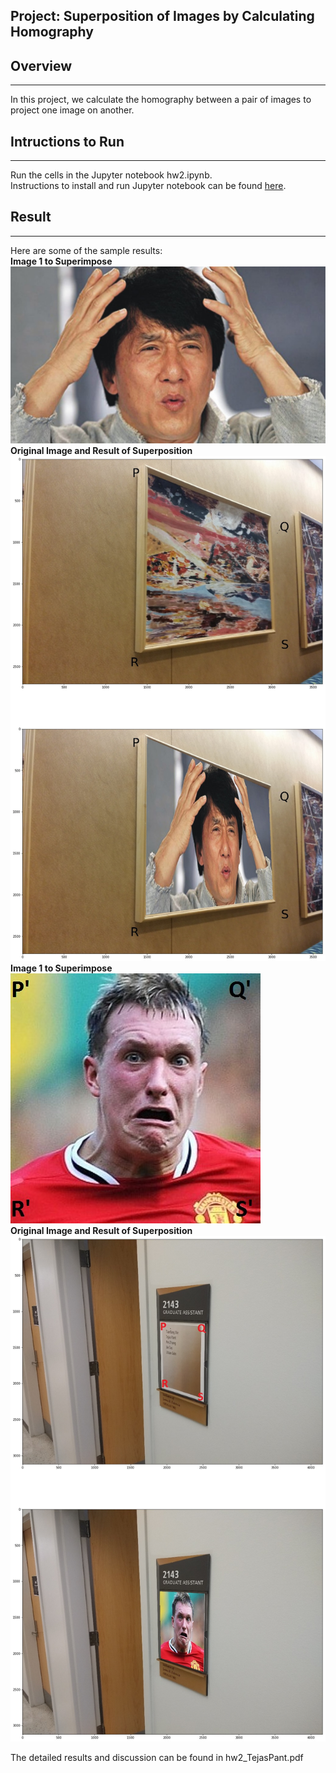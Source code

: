 ## Project: Superposition of Images by Calculating Homography

## Overview
---
In this project, we calculate the homography between a pair of images to project one image on another.

[//]: # (Image References)

[image1]: ./write_up_images/1a_1.jpg "Image 1"
[image2]: ./write_up_images/1c_3.jpg "Image 2"
[image3]: ./write_up_images/Jackie.jpg "Image 3"
[image4]: ./write_up_images/jones.jpg "Image 4"

## Intructions to Run
---
Run the cells in the Jupyter notebook hw2.ipynb. <br> 
Instructions to install and run Jupyter notebook can be found [here](https://jupyter.org/install). 

## Result
---
Here are some of the sample results:<br>
**Image 1 to Superimpose**
![alt text][image3]
**Original Image and Result of Superposition**
![alt text][image1]<br>
**Image 1 to Superimpose**
![alt text][image4] <br>
**Original Image and Result of Superposition**
![alt text][image2]

The detailed results and discussion can be found in hw2_TejasPant.pdf 
